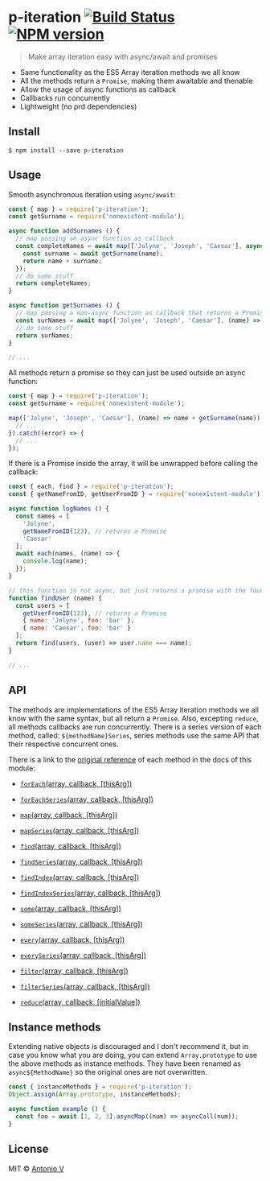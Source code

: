 # p-iteration [![Build Status](https://travis-ci.org/toniov/p-iteration.svg?branch=master)](https://travis-ci.org/toniov/p-iteration) [![NPM version](https://badge.fury.io/js/p-iteration.svg)](http://badge.fury.io/js/p-iteration)


> Make array iteration easy with async/await and promises

- Same functionality as the ES5 Array iteration methods we all know
- All the methods return a `Promise`, making them awaitable and thenable
- Allow the usage of async functions as callback
- Callbacks run concurrently
- Lightweight (no prd dependencies)


## Install

```
$ npm install --save p-iteration
```


## Usage

Smooth asynchronous iteration using `async/await`:

```js
const { map } = require('p-iteration');
const getSurname = require('nonexistent-module');

async function addSurnames () {
  // map passing an async function as callback
  const completeNames = await map(['Jolyne', 'Joseph', 'Caesar'], async (name) => {
    const surname = await getSurname(name);
    return name + surname;
  });
  // do some stuff
  return completeNames;
}

async function getSurnames () {
  // map passing a non-async function as callback that returns a Promise
  const surNames = await map(['Jolyne', 'Joseph', 'Caesar'], (name) => getSurname(name));
  // do some stuff
  return surNames; 
}

// ...
```

All methods return a promise so they can just be used outside an async function:

```js
const { map } = require('p-iteration');
const getSurname = require('nonexistent-module');

map(['Jolyne', 'Joseph', 'Caesar'], (name) => name + getSurname(name)).then((result) => {
  // ...
}).catch((error) => {
  // ...
});
```

If there is a Promise inside the array, it will be unwrapped before calling the callback:

```js
const { each, find } = require('p-iteration');
const { getNameFromID, getUserFromID } = require('nonexistent-module');

async function logNames () {
  const names = [
    'Jolyne',
    getNameFromID(123), // returns a Promise
    'Caesar'
  ];
  await each(names, (name) => {
    console.log(name);
  });
}

// this function is not async, but just returns a promise with the found user
function findUser (name) {
  const users = [
    getUserFromID(123), // returns a Promise
    { name: 'Jolyne', foo: 'bar' },
    { name: 'Caesar', foo: 'bar' }
  ];
  return find(users, (user) => user.name === name);
}

// ...

```


## API

The methods are implementations of the ES5 Array iteration methods we all know with the same syntax, but all return a `Promise`. Also, excepting `reduce`, all methods callbacks are run concurrently. There is a series version of each method, called: `${methodName}Series`, series methods use the same API that their respective concurrent ones.

There is a link to the [original reference](https://developer.mozilla.org/en-US/docs/Web/JavaScript/Reference/Global_Objects/Array) of each method in the docs of this module:

- [`forEach`(array, callback, [thisArg])](https://toniov.github.io/p-iteration/docs/forEach.html)

- [`forEachSeries`(array, callback, [thisArg])](https://toniov.github.io/p-iteration/docs/forEachSeries.html)

- [`map`(array, callback, [thisArg])](https://toniov.github.io/p-iteration/docs/global/map.html)

- [`mapSeries`(array, callback, [thisArg])](https://toniov.github.io/p-iteration/docs/global/mapSeries.html)

- [`find`(array, callback, [thisArg])](https://toniov.github.io/p-iteration/docs/global/find.html)

- [`findSeries`(array, callback, [thisArg])](https://toniov.github.io/p-iteration/docs/global/findSeries.html)

- [`findIndex`(array, callback, [thisArg])](https://toniov.github.io/p-iteration/docs/global/findIndex.html)

- [`findIndexSeries`(array, callback, [thisArg])](https://toniov.github.io/p-iteration/docs/global/findIndexSeries.html)

- [`some`(array, callback, [thisArg])](https://toniov.github.io/p-iteration/docs/global/some.html)

- [`someSeries`(array, callback, [thisArg])](https://toniov.github.io/p-iteration/docs/global/someSeries.html)

- [`every`(array, callback, [thisArg])](https://toniov.github.io/p-iteration/docs/global/every.html)

- [`everySeries`(array, callback, [thisArg])](https://toniov.github.io/p-iteration/docs/global/everySeries.html)

- [`filter`(array, callback, [thisArg])](https://toniov.github.io/p-iteration/docs/global/filter.html)

- [`filterSeries`(array, callback, [thisArg])](https://toniov.github.io/p-iteration/docs/global/filterSeries.html)

- [`reduce`(array, callback, [initialValue])](https://toniov.github.io/p-iteration/docs/global/reduce.html)


## Instance methods

Extending native objects is discouraged and I don't recommend it, but in case you know what you are doing, you can extend `Array.prototype` to use the above methods as instance methods. They have been renamed as `async${MethodName}` so the original ones are not overwritten.

```js
const { instanceMethods } = require('p-iteration');
Object.assign(Array.prototype, instanceMethods);

async function example () {
  const foo = await [1, 2, 3].asyncMap((num) => asyncCall(num));  
}
```


## License

MIT © [Antonio V](https://github.com/toniov)